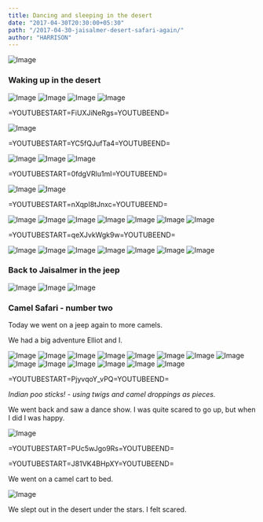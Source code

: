 ```yaml
---
title: Dancing and sleeping in the desert
date: "2017-04-30T20:30:00+05:30"
path: "/2017-04-30-jaisalmer-desert-safari-again/"
author: "HARRISON"
---
```


![Image](./diary.jpg)

### Waking up in the desert

![Image](./IMG_2579.jpg)
![Image](./IMG_2585.jpg)
![Image](./IMG_2588.jpg)
![Image](./IMG_2592.jpg)

=YOUTUBESTART=FiUXJiNeRgs=YOUTUBEEND=

![Image](./IMG_2602.jpg)

=YOUTUBESTART=YC5fQJufTa4=YOUTUBEEND=

![Image](./IMG_2606.jpg)
![Image](./IMG_2608.jpg)
![Image](./IMG_2611.jpg)

=YOUTUBESTART=0fdgVRlu1mI=YOUTUBEEND=

![Image](./IMG_2617.jpg)
![Image](./IMG_2619.jpg)

=YOUTUBESTART=nXqpI8tJnxc=YOUTUBEEND=

![Image](./IMG_2626.jpg)
![Image](./IMG_2632.jpg)
![Image](./IMG_2637.jpg)
![Image](./IMG_2638.jpg)
![Image](./IMG_2648.jpg)
![Image](./IMG_2651.jpg)
![Image](./IMG_2655.jpg)

=YOUTUBESTART=qeXJvkWgk9w=YOUTUBEEND=

![Image](./IMG_2663.jpg)
![Image](./IMG_2668.jpg)
![Image](./IMG_2682.jpg)
![Image](./IMG_2684.jpg)
![Image](./IMG_2694.jpg)
![Image](./IMG_2695.jpg)
![Image](./IMG_2698.jpg)

### Back to Jaisalmer in the jeep

![Image](./IMG_2701.jpg)
![Image](./IMG_2707.jpg)
![Image](./IMG_2709.jpg)

### Camel Safari - number two

Today we went on a jeep again to more camels.

We had a big adventure Elliot and I.

![Image](./IMG_2719.jpg)
![Image](./IMG_2720.jpg)
![Image](./IMG_2726.jpg)
![Image](./IMG_2727.jpg)
![Image](./IMG_2731.jpg)
![Image](./IMG_2737.jpg)
![Image](./IMG_2748.jpg)
![Image](./IMG_2755.jpg)
![Image](./IMG_2764.jpg)
![Image](./IMG_2776.jpg)
![Image](./snippet.jpg)
![Image](./IMG_2788.jpg)
![Image](./IMG_2796.jpg)
![Image](./IMG_2758.jpg)

=YOUTUBESTART=PjyvqoY_vPQ=YOUTUBEEND=

_Indian poo sticks! - using twigs and camel droppings as pieces._

We went back and saw a dance show. I was quite scared to go up, but when I did I was happy.

![Image](./IMG_2829.jpg)

=YOUTUBESTART=PUc5wJgo9Rs=YOUTUBEEND=

=YOUTUBESTART=J81VK4BHpXY=YOUTUBEEND=

We went on a camel cart to bed.

![Image](./IMG_2835.jpg)

We slept out in the desert under the stars. I felt scared.
